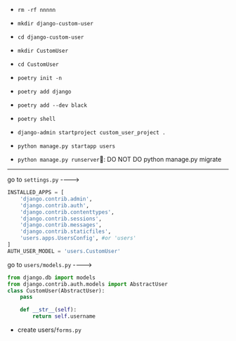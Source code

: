 - `rm -rf nnnnn`

- `mkdir django-custom-user`
- `cd django-custom-user`
- `mkdir CustomUser`
- `cd CustomUser`
- `poetry init -n`
- `poetry add django`
- `poetry add --dev black`
- `poetry shell`
- `django-admin startproject custom_user_project .`
- `python manage.py startapp users`
-  `python manage.py runserver`&#x1F534;: DO NOT DO python manage.py migrate
_____________________________________________________________
go to `settings.py` ----> 
```python
INSTALLED_APPS = [
    'django.contrib.admin',
    'django.contrib.auth',
    'django.contrib.contenttypes',
    'django.contrib.sessions',
    'django.contrib.messages',
    'django.contrib.staticfiles',
    'users.apps.UsersConfig', #or 'users'
]
AUTH_USER_MODEL = 'users.CustomUser'

```
go to `users/models.py` ----> 
```python
from django.db import models
from django.contrib.auth.models import AbstractUser
class CustomUser(AbstractUser):
    pass

    def __str__(self):
        return self.username
```

- create users/`forms.py`
